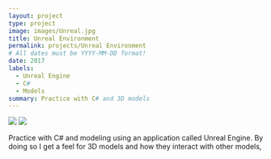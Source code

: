 ```yaml
---
layout: project
type: project
image: images/Unreal.jpg
title: Unreal Environment
permalink: projects/Unreal Environment
# All dates must be YYYY-MM-DD format!
date: 2017
labels:
  - Unreal Engine
  - C#
  - Models
summary: Practice with C# and 3D models 
---
```

<div class="ui small rounded images">
<img class="ui image" src="{{ site.baseurl }}/images/Unreal_connect.png">
<img class="ui image" src="{{ site.baseurl }}/images/Unreal_body.jpg">
</div>

Practice with C# and modeling using an application called Unreal Engine. By doing so I get a feel for 3D models and how they interact with other models, 

